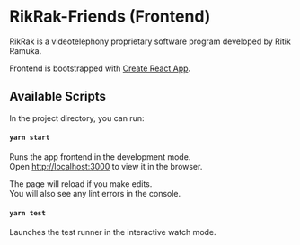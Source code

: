 # RikRak-Friends (Frontend)

RikRak is a videotelephony proprietary software program developed by Ritik Ramuka.

Frontend is bootstrapped with [Create React App](https://github.com/facebook/create-react-app).

## Available Scripts

In the project directory, you can run:

#### `yarn start`
Runs the app frontend in the development mode.\
Open [http://localhost:3000](http://localhost:3000) to view it in the browser.

The page will reload if you make edits.\
You will also see any lint errors in the console.

#### `yarn test`
Launches the test runner in the interactive watch mode.